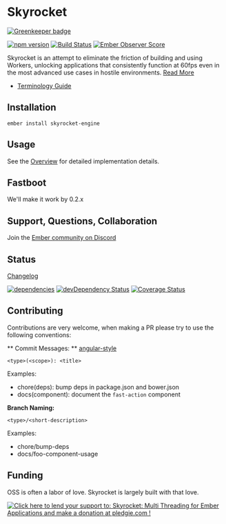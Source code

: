 Skyrocket
=========

[![Greenkeeper badge](https://badges.greenkeeper.io/html-next/skyrocket.svg)](https://greenkeeper.io/)

[![npm version](https://badge.fury.io/js/skyrocket-engine.svg)](http://badge.fury.io/js/skyrocket-engine)
[![Build Status](https://travis-ci.org/runspired/skyrocket.svg)](https://travis-ci.org/runspired/skyrocket)
[![Ember Observer Score](http://emberobserver.com/badges/skyrocket.svg)](http://emberobserver.com/addons/skyrocket)

Skyrocket is an attempt to eliminate the friction of building and using Workers,
unlocking applications that consistently function at 60fps even in the most advanced
use cases in hostile environments.  [Read More](./OVERVIEW.md)

- [Terminology Guide](./Terminology.md)


## Installation

`ember install skyrocket-engine`


## Usage

<coming soon> See the [Overview](./OVERVIEW.md) for detailed implementation details.


## Fastboot

We'll make it work by 0.2.x


## Support, Questions, Collaboration

Join the [Ember community on Discord](https://discord.gg/zT3asNS)

## Status

[Changelog](./CHANGELOG.md)

[![dependencies](https://david-dm.org/runspired/liquid-fire-tweenlite.svg)](https://david-dm.org/runspired/liquid-fire-tweenlite)
[![devDependency Status](https://david-dm.org/runspired/liquid-fire-tweenlite/dev-status.svg)](https://david-dm.org/runspired/liquid-fire-tweenlite#info=devDependencies)
[![Coverage Status](https://coveralls.io/repos/runspired/skyrocket/badge.svg?branch=master&service=github)](https://coveralls.io/github/runspired/skyrocket?branch=master)


## Contributing

Contributions are very welcome, when making a PR please try to use the following conventions:

** Commit Messages: ** [angular-style](https://github.com/angular/angular.js/blob/v1.4.8/CONTRIBUTING.md#commit)

`<type>(<scope>): <title>`

Examples:

- chore(deps): bump deps in package.json and bower.json
- docs(component): document the `fast-action` component

**Branch Naming:**

`<type>/<short-description>`

Examples:

- chore/bump-deps
- docs/foo-component-usage


## Funding

OSS is often a labor of love. Skyrocket is largely built with that love.

<a href='https://pledgie.com/campaigns/30821'><img alt='Click here to lend your support to: Skyrocket: Multi Threading for Ember Applications and make a donation at pledgie.com !' src='https://pledgie.com/campaigns/30821.png?skin_name=chrome' border='0' ></a>

